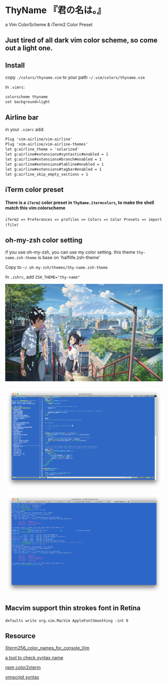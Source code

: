 # ThyName 『君の名は。』
a Vim ColorScheme & iTerm2 Color Preset

## Just tired of all dark vim color scheme, so come out a light one.

## Install

copy `./colors/thyname.vim` to your path `~/.vim/colors/thyname.vim` 

in `.vimrc`: 

```vim
colorscheme thyname
set background=light
```

## Airline bar

in your `.vimrc` add:

```vim
Plug 'vim-airline/vim-airline'
Plug 'vim-airline/vim-airline-themes'
let g:airline_theme = 'solarized'
let g:airline#extensions#syntastic#enabled = 1
let g:airline#extensions#branch#enabled = 1
let g:airline#extensions#tabline#enabled = 1
let g:airline#extensions#tagbar#enabled = 1
let g:airline_skip_empty_sections = 1
```

## iTerm color preset
#### There is a `iTerm2` color preset in `ThyName.itermcolors`, to make the shell match this vim colorscheme

`iTerm2 => Preferances => profiles => Colors => Color Presets => import (file)` 

## oh-my-zsh color setting

if you use oh-my-zsh, you can use my color setting.
this theme `thy-name.zsh-theme` is base on 'halflife.zsh-theme'

Copy to `~/.oh-my-zsh/themes/thy-name.zsh-theme`

In `.zshrc`, add `ZSH_THEME="thy-name"`


![](https://github.com/rupertqin/ThyName/blob/master/img/thyname.jpg)

![](https://github.com/rupertqin/ThyName/blob/master/img/1.png)

![](https://github.com/rupertqin/ThyName/blob/master/img/2.png)

## Macvim support thin strokes font in Retina

`defaults write org.vim.MacVim AppleFontSmoothing -int 0`


## Resource

[Xterm256_color_names_for_console_Vim](http://vim.wikia.com/wiki/Xterm256_color_names_for_console_Vim)

[a tool to check syntax name](http://bytefluent.com/vivify/)

[npm color2xterm](https://www.npmjs.com/package/color2xterm)

[vimscript syntax](http://ricostacruz.com/cheatsheets/vimscript.html)